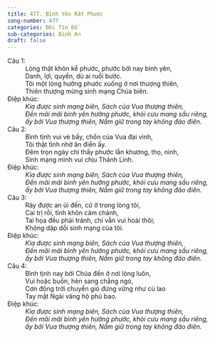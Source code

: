 ```yaml
---
title: 477. Bình Yên Rất Phước
song-number: 477
categories: Đời Tín Đồ
sub-categories: Bình An
draft: false
---
```

<dl><dt>Câu 1:</dt><dd data-verse="1">Lòng thật khôn kể phước, phước bởi nay bình yên, <br/>Danh, lợi, quyền, dù ai ruổi bước. <br/>Tôi một lòng hưởng phước xuống ở nơi thượng thiên, <br/>Thiên thượng mừng sinh mạng Chúa biên. </dd><dt>Điệp khúc:</dt><dd data-chorus="1"><em>Kìa được sinh mạng biên, Sách của Vua thượng thiên, <br/>Đến mãi mãi bình yên hưởng phước, khỏi cưu mang sầu riêng, <br/>ấy bởi Vua thượng thiên, Nắm giữ trong tay không đảo điên. </em></dd><dt>Câu 2:</dt><dd data-verse="2"> Bình tịnh vui vẻ bấy, chốn của Vua đại vinh, <br/>Tôi thật tình nhờ ân điển ấy. <br/>Đêm trọn ngày chỉ thấy phước lẫn khương, thọ, ninh, <br/>Sinh mạng mình vui chịu Thánh Linh. </dd><dt>Điệp khúc:</dt><dd data-chorus="1"><em>Kìa được sinh mạng biên, Sách của Vua thượng thiên, <br/>Đến mãi mãi bình yên hưởng phước, khỏi cưu mang sầu riêng, <br/>ấy bởi Vua thượng thiên, Nắm giữ trong tay không đảo điên. </em></dd><dt>Câu 3:</dt><dd data-verse="3">Rày được an ủi đến, cứ ở trong lòng tôi, <br/>Cai trị rồi, tình khôn cảm chánh, <br/>Tai họa đều phải tránh, chí vẫn vui hoài thôi; <br/>Không dập dồi sinh mạng của tôi. </dd><dt>Điệp khúc:</dt><dd data-chorus="1"><em>Kìa được sinh mạng biên, Sách của Vua thượng thiên, <br/>Đến mãi mãi bình yên hưởng phước, khỏi cưu mang sầu riêng, <br/>ấy bởi Vua thượng thiên, Nắm giữ trong tay không đảo điên. </em></dd><dt>Câu 4:</dt><dd data-verse="4">Bình tịnh nay bởi Chúa đến ở nơi lòng luôn, <br/>Vui hoặc buồn, hèn sang chẳng ngó, <br/>Cơn động trời chuyển gió đứng vững như cù lao <br/>Tay mặt Ngài vâng hộ phủ bao. </dd><dt>Điệp khúc:</dt><dd data-chorus="1"><em>Kìa được sinh mạng biên, Sách của Vua thượng thiên, <br/>Đến mãi mãi bình yên hưởng phước, khỏi cưu mang sầu riêng, <br/>ấy bởi Vua thượng thiên, Nắm giữ trong tay không đảo điên. </em></dd></dl>